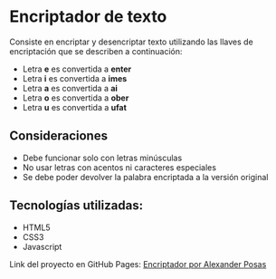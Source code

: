 # Encriptador de texto
Consiste en encriptar y desencriptar texto utilizando las llaves de encriptación que se describen a continuación:
- Letra **e** es convertida a **enter**
- Letra **i** es convertida a **imes**
- Letra **a** es convertida a **ai**
- Letra **o** es convertida a **ober**
- Letra **u** es convertida a **ufat**

## Consideraciones
- Debe funcionar solo con letras minúsculas
- No usar letras con acentos ni caracteres especiales
- Se debe poder devolver la palabra encriptada a la versión original

## Tecnologías utilizadas:
- HTML5
- CSS3
- Javascript

Link del proyecto en GitHub Pages: [Encriptador por Alexander Posas](https://eduardoposas.github.io/Encriptador/)